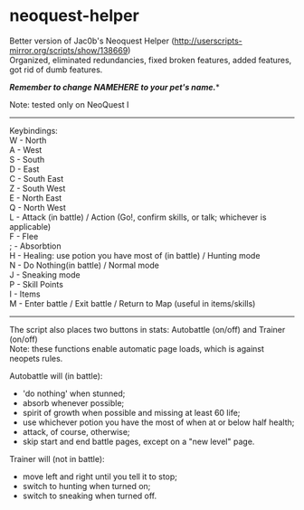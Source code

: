 # neoquest-helper
Better version of Jac0b's Neoquest Helper (http://userscripts-mirror.org/scripts/show/138669)  
Organized, eliminated redundancies, fixed broken features, added features, got rid of dumb features. 

*****Remember to change NAMEHERE to your pet's name.******

Note: tested only on NeoQuest I

---

Keybindings:  
W - North   
A - West   
S - South   
D - East   
C - South East   
Z - South West   
E - North East   
Q - North West   
L - Attack (in battle) / Action (Go!, confirm skills, or talk; whichever is applicable)  
F - Flee   
; - Absorbtion   
H - Healing: use potion you have most of (in battle) / Hunting mode   
N - Do Nothing(in battle) / Normal mode   
J - Sneaking mode   
P - Skill Points   
I - Items   
M - Enter battle / Exit battle / Return to Map (useful in items/skills)  

---

The script also places two buttons in stats: Autobattle (on/off) and Trainer (on/off)  
Note: these functions enable automatic page loads, which is against neopets rules.  

Autobattle will (in battle):  
 - 'do nothing' when stunned;  
 - absorb whenever possible;  
 - spirit of growth when possible and missing at least 60 life;  
 - use whichever potion you have the most of when at or below half health;  
 - attack, of course, otherwise;  
 - skip start and end battle pages, except on a "new level" page.  

Trainer will (not in battle):  
 - move left and right until you tell it to stop;  
 - switch to hunting when turned on;  
 - switch to sneaking when turned off.  
